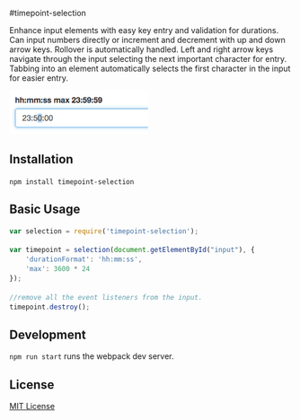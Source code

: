 #timepoint-selection

Enhance input elements with easy key entry and validation for durations. Can input numbers directly or increment and decrement with up and down arrow keys. Rollover is automatically handled. Left and right arrow keys navigate through the input selecting the next important character for entry. Tabbing into an element automatically selects the first character in the input for easier entry.

![Screenshot](pic.png?raw=true "23:59:59 limited selection")

## Installation

  `npm install timepoint-selection`

## Basic Usage

```javascript
var selection = require('timepoint-selection');

var timepoint = selection(document.getElementById("input"), {
    'durationFormat': 'hh:mm:ss',
    'max': 3600 * 24
});

//remove all the event listeners from the input.
timepoint.destroy();
```

## Development

  `npm run start` runs the webpack dev server.

## License

[MIT License](http://doge.mit-license.org)
